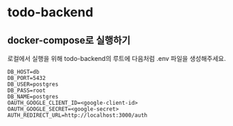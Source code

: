 # todo-backend

## docker-compose로 실행하기

로컬에서 실행을 위해 todo-backend의 루트에 다음처럼 .env 파일을 생성해주세요.

```
DB_HOST=db
DB_PORT=5432
DB_USER=postgres
DB_PASS=root
DB_NAME=postgres
OAUTH_GOOGLE_CLIENT_ID=<google-client-id>
OAUTH_GOOGLE_SECRET=<google-secret>
AUTH_REDIRECT_URL=http://localhost:3000/auth
```
